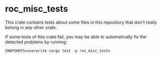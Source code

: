 # roc_misc_tests

This crate contains tests about some files in this
repository that don't really belong in any other crate.

If some tests of this crate fail, you may be able to
automatically fix the detected problems by running:

    SNAPSHOTS=overwrite cargo test -p roc_misc_tests
